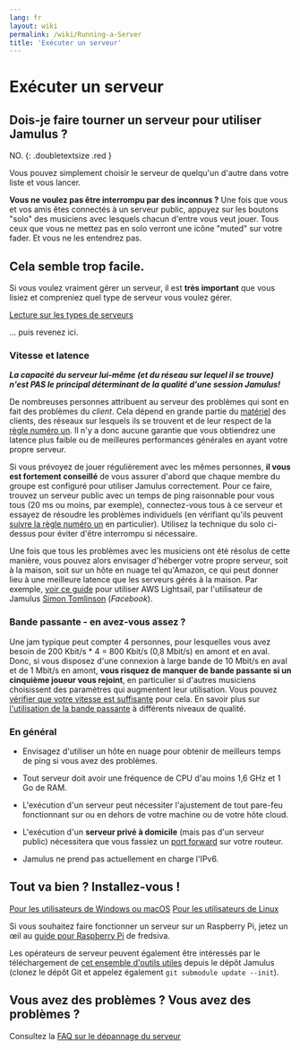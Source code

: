 ```yaml
---
lang: fr
layout: wiki
permalink: /wiki/Running-a-Server
title: 'Exécuter un serveur'
---
```


# Exécuter un serveur

## Dois-je faire tourner un serveur pour utiliser Jamulus ?

NO.
 {: .doubletextsize .red }


Vous pouvez simplement choisir le serveur de quelqu'un d'autre dans votre liste et vous lancer.

**Vous ne voulez pas être interrompu par des inconnus ?** Une fois que vous et vos amis êtes connectés à un serveur public, appuyez sur les boutons "solo" des musiciens avec lesquels chacun d'entre vous veut jouer. Tous ceux que vous ne mettez pas en solo verront une icône "muted" sur votre fader. Et vous ne les entendrez pas.

## Cela semble trop facile.

Si vous voulez vraiment gérer un serveur, il est **très important** que vous lisiez et compreniez quel type de serveur vous voulez gérer.

<div class="fx-row fx-row-start-xs button-container">
  <a href="Choosing-a-Server-Type" class="button fx-col-100-xs" target="_blank" rel="noopener noreferrer">Lecture sur les types de serveurs</a>
</div>

... puis revenez ici.

### Vitesse et latence

**_La capacité du serveur lui-même (et du réseau sur lequel il se trouve) n'est PAS le principal déterminant de la qualité d'une session Jamulus!_**

De nombreuses personnes attribuent au serveur des problèmes qui sont en fait des problèmes du _client_. Cela dépend en grande partie du [matériel](Hardware-Setup) des clients, des réseaux sur lesquels ils se trouvent et de leur respect de la [règle numéro un](Getting-Started#having-trouble-cant-keep-in-time). Il n'y a donc aucune garantie que vous obtiendrez une latence plus faible ou de meilleures performances générales en ayant votre propre serveur.

Si vous prévoyez de jouer régulièrement avec les mêmes personnes, **il vous est fortement conseillé** de vous assurer d'abord que chaque membre du groupe est configuré pour utiliser Jamulus correctement. Pour ce faire, trouvez un serveur public avec un temps de ping raisonnable pour vous tous (20 ms ou moins, par exemple), connectez-vous tous à ce serveur et essayez de résoudre les problèmes individuels (en vérifiant qu'ils peuvent [suivre la règle numéro un](Getting-Started#having-trouble-cant-keep-in-time) en particulier). Utilisez la technique du solo ci-dessus pour éviter d'être interrompu si nécessaire.

Une fois que tous les problèmes avec les musiciens ont été résolus de cette manière, vous pouvez alors envisager d'héberger votre propre serveur, soit à la maison, soit sur un hôte en nuage tel qu'Amazon, ce qui peut donner lieu à une meilleure latence que les serveurs gérés à la maison. Par exemple, [voir ce guide](https://www.facebook.com/notes/jamulus-worldjam/howto-idiots-guide-to-installing-or-upgrading-a-jamulus-server-on-amazon-aws-lig/818091045662521/) pour utiliser AWS Lightsail, par l'utilisateur de Jamulus [Simon Tomlinson](https://www.facebook.com/simon.james.tomlinson?eid=ARBQoY3KcZAtS3pGdLJuqvQTeRSOo4gHdQZT7nNzOt1oPMGgZ4_3GERe-rOyH5PxsSHVYYXjWwcqd71a) (_Facebook_).

### Bande passante - en avez-vous assez ?

Une jam typique peut compter 4 personnes, pour lesquelles vous avez besoin de 200 Kbit/s * 4 = 800 Kbit/s (0,8 Mbit/s) en amont et en aval. Donc, si vous disposez d'une connexion à large bande de 10 Mbit/s en aval et de 1 Mbit/s en amont, **vous risquez de manquer de bande passante si un cinquième joueur vous rejoint**, en particulier si d'autres musiciens choisissent des paramètres qui augmentent leur utilisation. Vous pouvez [vérifier que votre vitesse est suffisante](https://fast.com) pour cela. En savoir plus sur [l'utilisation de la bande passante](Network-Requirements) à différents niveaux de qualité.

### En général

- Envisagez d'utiliser un hôte en nuage pour obtenir de meilleurs temps de ping si vous avez des problèmes.

- Tout serveur doit avoir une fréquence de CPU d'au moins 1,6 GHz et 1 Go de RAM.

- L'exécution d'un serveur peut nécessiter l'ajustement de tout pare-feu fonctionnant sur ou en dehors de votre machine ou de votre hôte cloud.

- L'exécution d'un **serveur privé à domicile** (mais pas d'un serveur public) nécessitera que vous fassiez un [port forward](Running-a-Private-Server) sur votre routeur.

- Jamulus ne prend pas actuellement en charge l'IPv6.


## Tout va bien ? Installez-vous !

<div class="fx-row fx-row-start-xs button-container">
    <a href="Server-Win-Mac" class="button fx-col-100-xs">Pour les utilisateurs de Windows ou macOS</a>
    <a href="Server-Linux" class="button fx-col-100-xs">Pour les utilisateurs de Linux</a>
</div>

Si vous souhaitez faire fonctionner un serveur sur un Raspberry Pi, jetez un œil au [guide pour Raspberry Pi](/kb/2020/03/28/Server-Rpi.html) de fredsiva.

Les opérateurs de serveur peuvent également être intéressés par le téléchargement de [cet ensemble d'outils utiles](https://github.com/jamulussoftware/jamulus/tree/master/tools) depuis le dépôt Jamulus (clonez le dépôt Git et appelez également `git submodule update --init`).

## Vous avez des problèmes ? Vous avez des problèmes ?

Consultez la [FAQ sur le dépannage du serveur](Server-Troubleshooting)
